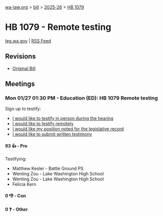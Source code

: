 [wa-law.org](/) > [bill](/bill/) > [2025-26](/bill/2025-26/) > [HB 1079](/bill/2025-26/hb/1079/)

# HB 1079 - Remote testing
[leg.wa.gov](https://app.leg.wa.gov/billsummary?BillNumber=1079&Year=2025&Initiative=false) | [RSS Feed](./rss.xml)

## Revisions
* [Original Bill](1/)

## Meetings
### Mon 01/27 01:30 PM - Education (ED): HB 1079 Remote testing
Sign up to testify:
* [I would like to testify in person during the hearing](https://app.leg.wa.gov/csi/Testifier/Add?chamber=House&mId=32595&aId=162095&caId=25054&tId=1)
* [I would like to testify remotely](https://app.leg.wa.gov/csi/Testifier/Add?chamber=House&mId=32595&aId=162095&caId=25054&tId=2)
* [I would like my position noted for the legislative record](https://app.leg.wa.gov/csi/Testifier/Add?chamber=House&mId=32595&aId=162095&caId=25054&tId=3)
* [I would like to submit written testimony](https://app.leg.wa.gov/csi/Testifier/Add?chamber=House&mId=32595&aId=162095&caId=25054&tId=4)

#### 93 👍 - Pro
Testifying:
* Matthew Kesler - Battle Ground PS
* Wenting Zou - Lake Washington High School
* Wenting Zou - Lake Washington High School
* Felicia Kern

#### 0 👎 - Con

#### 0 ❓ - Other
